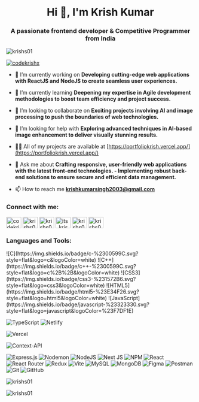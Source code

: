 <h1 align="center">Hi 👋, I'm Krish Kumar</h1>
<h3 align="center">A passionate frontend developer & Competitive Programmer from India</h3>

<p align="left"> <img src="https://komarev.com/ghpvc/?username=krishs01&label=Profile%20views&color=0e75b6&style=flat" alt="krishs01" /> </p>

<p align="left"> <a href="https://twitter.com/codekrishx" target="blank"><img src="https://img.shields.io/twitter/follow/codekrishx?logo=twitter&style=for-the-badge" alt="codekrishx" /></a> </p>

- 🔭 I’m currently working on **Developing cutting-edge web applications with ReactJS and NodeJS to create seamless user experiences.**

- 🌱 I’m currently learning **Deepening my expertise in Agile development methodologies to boost team efficiency and project success.**

- 👯 I’m looking to collaborate on **Exciting projects involving AI and image processing to push the boundaries of web technologies.**

- 🤝 I’m looking for help with **Exploring advanced techniques in AI-based image enhancement to deliver visually stunning results.**

- 👨‍💻 All of my projects are available at [https://portfoliokrish.vercel.app/](https://portfoliokrish.vercel.app/)

- 💬 Ask me about **Crafting responsive, user-friendly web applications with the latest front-end technologies. - Implementing robust back-end solutions to ensure secure and efficient data management.**

- 📫 How to reach me **krishkumarsingh2003@gmail.com**

<h3 align="left">Connect with me:</h3>
<p align="left">
<a href="https://twitter.com/codekrishx" target="blank"><img align="center" src="https://raw.githubusercontent.com/rahuldkjain/github-profile-readme-generator/master/src/images/icons/Social/twitter.svg" alt="codekrishx" height="30" width="40" /></a>
<a href="https://linkedin.com/in/krishs01" target="blank"><img align="center" src="https://raw.githubusercontent.com/rahuldkjain/github-profile-readme-generator/master/src/images/icons/Social/linked-in-alt.svg" alt="krishs01" height="30" width="40" /></a>
<a href="https://instagram.com/krishs01" target="blank"><img align="center" src="https://raw.githubusercontent.com/rahuldkjain/github-profile-readme-generator/master/src/images/icons/Social/instagram.svg" alt="krishs01" height="30" width="40" /></a>
<a href="https://www.codechef.com/users/its_krish01" target="blank"><img align="center" src="https://cdn.jsdelivr.net/npm/simple-icons@3.1.0/icons/codechef.svg" alt="its_krish01" height="30" width="40" /></a>
<a href="https://www.leetcode.com/krishs01" target="blank"><img align="center" src="https://raw.githubusercontent.com/rahuldkjain/github-profile-readme-generator/master/src/images/icons/Social/leet-code.svg" alt="krishs01" height="30" width="40" /></a>
<a href="https://auth.geeksforgeeks.org/user/krishs01" target="blank"><img align="center" src="https://raw.githubusercontent.com/rahuldkjain/github-profile-readme-generator/master/src/images/icons/Social/geeks-for-geeks.svg" alt="krishs01" height="30" width="40" /></a>
</p>

<h3 align="left">Languages and Tools:</h3>
![C](https://img.shields.io/badge/c-%2300599C.svg?style=flat&logo=c&logoColor=white) ![C++](https://img.shields.io/badge/c++-%2300599C.svg?style=flat&logo=c%2B%2B&logoColor=white) ![CSS3](https://img.shields.io/badge/css3-%231572B6.svg?style=flat&logo=css3&logoColor=white) ![HTML5](https://img.shields.io/badge/html5-%23E34F26.svg?style=flat&logo=html5&logoColor=white) ![JavaScript](https://img.shields.io/badge/javascript-%23323330.svg?style=flat&logo=javascript&logoColor=%23F7DF1E)
 
 ![TypeScript](https://img.shields.io/badge/typescript-%23007ACC.svg?style=flat&logo=typescript&logoColor=white)
 ![Netlify](https://img.shields.io/badge/netlify-%23000000.svg?style=flat&logo=netlify&logoColor=#00C7B7)
 
![Vercel](https://img.shields.io/badge/vercel-%23000000.svg?style=flat&logo=vercel&logoColor=white)
 
 ![Context-API](https://img.shields.io/badge/Context--Api-000000?style=flat&logo=react)
 
 ![Express.js](https://img.shields.io/badge/express.js-%23404d59.svg?style=flat&logo=express&logoColor=%2361DAFB)
 ![Nodemon](https://img.shields.io/badge/NODEMON-%23323330.svg?style=flat&logo=nodemon&logoColor=%BBDEAD)
 ![NodeJS](https://img.shields.io/badge/node.js-6DA55F?style=flat&logo=node.js&logoColor=white)
 ![Next JS](https://img.shields.io/badge/Next-black?style=flat&logo=next.js&logoColor=white) 
![NPM](https://img.shields.io/badge/NPM-%23CB3837.svg?style=flat&logo=npm&logoColor=white) 
![React](https://img.shields.io/badge/react-%2320232a.svg?style=flat&logo=react&logoColor=%2361DAFB)
 ![React Router](https://img.shields.io/badge/React_Router-CA4245?style=flat&logo=react-router&logoColor=white) 
![Redux](https://img.shields.io/badge/redux-%23593d88.svg?style=flat&logo=redux&logoColor=white)
 ![Vite](https://img.shields.io/badge/vite-%23646CFF.svg?style=flat&logo=vite&logoColor=white) 
![MySQL](https://img.shields.io/badge/mysql-4479A1.svg?style=flat&logo=mysql&logoColor=white)
 ![MongoDB](https://img.shields.io/badge/MongoDB-%234ea94b.svg?style=flat&logo=mongodb&logoColor=white) 
 ![Figma](https://img.shields.io/badge/figma-%23F24E1E.svg?style=flat&logo=figma&logoColor=white)
 ![Postman](https://img.shields.io/badge/Postman-FF6C37?style=flat&logo=postman&logoColor=white)
 ![Git](https://img.shields.io/badge/git-%23F05033.svg?style=flat&logo=git&logoColor=white)
 ![GitHub](https://img.shields.io/badge/github-%23121011.svg?style=flat&logo=github&logoColor=white)

<p><img align="center" src="https://github-readme-stats.vercel.app/api/top-langs?username=krishs01&show_icons=true&locale=en&layout=compact" alt="krishs01" /></p>

<p><img align="center" src="https://github-readme-streak-stats.herokuapp.com/?user=krishs01&" alt="krishs01" /></p>
